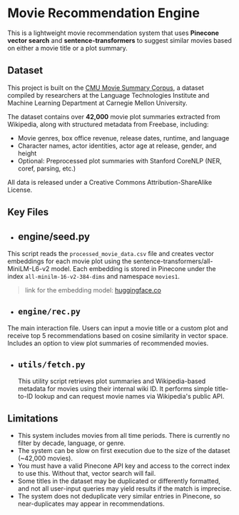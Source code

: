 # Movie Recommendation Engine

This is a lightweight movie recommendation system that uses **Pinecone vector search** and **sentence-transformers** to suggest similar movies based on either a movie title or a plot summary.

## Dataset

This project is built on the [CMU Movie Summary Corpus](https://www.cs.cmu.edu/~ark/personas/), a dataset compiled by researchers at the Language Technologies Institute and Machine Learning Department at Carnegie Mellon University.

The dataset contains over **42,000** movie plot summaries extracted from Wikipedia, along with structured metadata from Freebase, including:

- Movie genres, box office revenue, release dates, runtime, and language
- Character names, actor identities, actor age at release, gender, and height
- Optional: Preprocessed plot summaries with Stanford CoreNLP (NER, coref, parsing, etc.)

All data is released under a Creative Commons Attribution-ShareAlike License.

## Key Files

- ## engine/seed.py
This script reads the `processed_movie_data.csv` file and creates vector embeddings for each movie plot using the sentence-transformers/all-MiniLM-L6-v2 model. Each embedding is stored in Pinecone under the index `all-minilm-16-v2-384-dims` and namespace `movies1`.
> link for the embedding model: [huggingface.co](https://huggingface.co/sentence-transformers/all-MiniLM-L6-v2)

- ## `engine/rec.py`
The main interaction file. Users can input a movie title or a custom plot and receive top 5 recommendations based on cosine similarity in vector space. Includes an option to view plot summaries of recommended movies.

- ## `utils/fetch.py`
  This utility script retrieves plot summaries and Wikipedia-based metadata for movies using their internal wiki ID. It performs simple title-to-ID lookup and can request movie names    via Wikipedia's public API.

## Limitations

- This system includes movies from all time periods. There is currently no filter by decade, language, or genre.
- The system can be slow on first execution due to the size of the dataset (~42,000 movies).
- You must have a valid Pinecone API key and access to the correct index to use this. Without that, vector search will fail.
- Some titles in the dataset may be duplicated or differently formatted, and not all user-input queries may yield results if the match is imprecise.
- The system does not deduplicate very similar entries in Pinecone, so near-duplicates may appear in recommendations.
